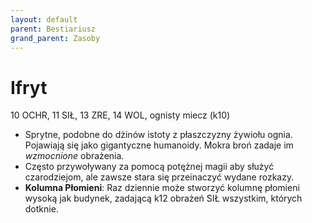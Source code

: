 ```yaml
---
layout: default
parent: Bestiariusz
grand_parent: Zasoby
---
```


# Ifryt

10 OCHR, 11 SIŁ, 13 ZRE, 14 WOL, ognisty miecz (k10)

- Sprytne, podobne do dżinów istoty z płaszczyzny żywiołu ognia. Pojawiają się jako gigantyczne humanoidy. Mokra broń zadaje im _wzmocnione_ obrażenia.
- Często przywoływany za pomocą potężnej magii aby służyć czarodziejom, ale zawsze stara się przeinaczyć wydane rozkazy.
- **Kolumna Płomieni**: Raz dziennie może stworzyć kolumnę płomieni wysoką jak budynek, zadającą k12 obrażeń SIŁ wszystkim, których dotknie.